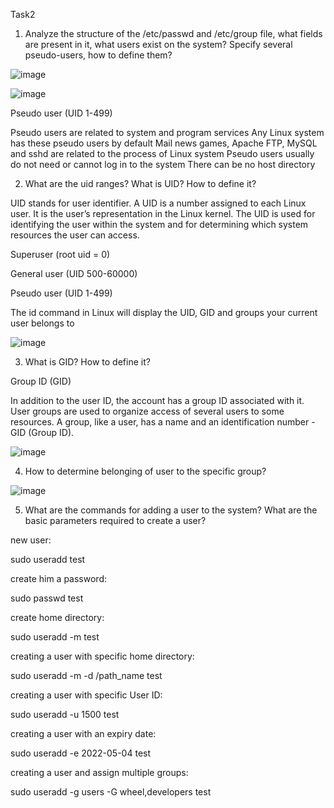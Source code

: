 Task2

1) Analyze the structure of the /etc/passwd and /etc/group file, what fields are present in it, what users exist on the system? Specify several pseudo-users, how to define them?

![image](https://user-images.githubusercontent.com/97533533/162631683-8c9f969f-c14d-4076-86a6-f465a9880d2c.png)

![image](https://user-images.githubusercontent.com/97533533/162631715-78c7bbfb-0f5a-4892-b598-4dfcae50d2c7.png)

Pseudo user (UID 1-499)

Pseudo users are related to system and program services Any Linux system has these pseudo users by default Mail news games, Apache FTP, MySQL and sshd are related to the process of Linux system Pseudo users usually do not need or cannot log in to the system There can be no host directory

2) What are the uid ranges? What is UID? How to define it?

UID stands for user identifier. A UID is a number assigned to each Linux user. It is the user’s representation in the Linux kernel. The UID is used for identifying the user within the system and for determining which system resources the user can access.

Superuser (root uid = 0)

General user (UID 500-60000)

Pseudo user (UID 1-499)

The id command in Linux will display the UID, GID and groups your current user belongs to

![image](https://user-images.githubusercontent.com/97533533/162631793-9ab68667-b170-4370-8cb2-63436ff49063.png)

3) What is GID? How to define it?

Group ID (GID)

In addition to the user ID, the account has a group ID associated with it. User groups are used to organize access of several users to some resources. A group, like a user, has a name and an identification number - GID (Group ID).

![image](https://user-images.githubusercontent.com/97533533/162631883-b318e9b7-9e6f-4c05-98c3-0ac2ce5e8ae6.png)

4) How to determine belonging of user to the specific group?

![image](https://user-images.githubusercontent.com/97533533/162631917-787bf0a2-c6b5-4d31-9844-178618e521c2.png)

5) What are the commands for adding a user to the system? What are the basic parameters required to create a user?

new user:

sudo useradd test

create him a password:

sudo passwd test

create home directory:

sudo useradd -m test

creating a user with specific home directory:

sudo useradd -m -d /path_name test

creating a user with specific User ID:

sudo useradd -u 1500 test

creating a user with an expiry date:

sudo useradd -e 2022-05-04 test

creating a user and assign multiple groups:

sudo useradd -g users -G wheel,developers test






























